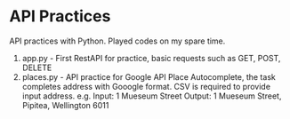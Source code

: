 # API Practices
API practices with Python. Played codes on my spare time.

1. app.py - First RestAPI for practice, basic requests such as GET, POST, DELETE
2. places.py - API practice for Google API Place Autocomplete, the task completes address with Gooogle format. CSV is required to provide input address.
 e.g. Input: 1 Mueseum Street
      Output: 1 Mueseum Street, Pipitea, Wellington 6011
